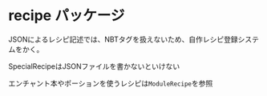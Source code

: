 # recipe パッケージ
JSONによるレシピ記述では、NBTタグを扱えないため、自作レシピ登録システムをかく。  

SpecialRecipeはJSONファイルを書かないといけない

エンチャント本やポーションを使うレシピは`ModuleRecipe`を参照